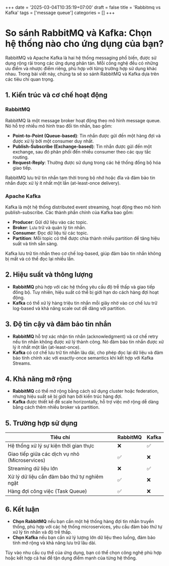 +++
date = '2025-03-04T10:35:19+07:00'
draft = false
title = 'Rabbitmq vs Kafka'
tags = ['message queue']
categories = []
+++

# So sánh RabbitMQ và Kafka: Chọn hệ thống nào cho ứng dụng của bạn?

RabbitMQ và Apache Kafka là hai hệ thống messaging phổ biến, được sử dụng rộng rãi trong các ứng dụng phân tán. Mỗi công nghệ đều có những ưu điểm và nhược điểm riêng, phù hợp với từng trường hợp sử dụng khác nhau. Trong bài viết này, chúng ta sẽ so sánh RabbitMQ và Kafka dựa trên các tiêu chí quan trọng.

## 1. Kiến trúc và cơ chế hoạt động
### RabbitMQ
RabbitMQ là một message broker hoạt động theo mô hình message queue. Nó hỗ trợ nhiều mô hình trao đổi tin nhắn, bao gồm:
- **Point-to-Point (Queue-based)**: Tin nhắn được gửi đến một hàng đợi và được xử lý bởi một consumer duy nhất.
- **Publish-Subscribe (Exchange-based)**: Tin nhắn được gửi đến một exchange, sau đó phân phối đến nhiều consumer theo các quy tắc routing.
- **Request-Reply**: Thường được sử dụng trong các hệ thống đồng bộ hóa giao tiếp.

RabbitMQ lưu trữ tin nhắn tạm thời trong bộ nhớ hoặc đĩa và đảm bảo tin nhắn được xử lý ít nhất một lần (at-least-once delivery).

### Apache Kafka
Kafka là một hệ thống distributed event streaming, hoạt động theo mô hình publish-subscribe. Các thành phần chính của Kafka bao gồm:
- **Producer**: Gửi dữ liệu vào các topic.
- **Broker**: Lưu trữ và quản lý tin nhắn.
- **Consumer**: Đọc dữ liệu từ các topic.
- **Partition**: Mỗi topic có thể được chia thành nhiều partition để tăng hiệu suất và tính sẵn sàng.

Kafka lưu trữ tin nhắn theo cơ chế log-based, giúp đảm bảo tin nhắn không bị mất và có thể đọc lại nhiều lần.

## 2. Hiệu suất và thông lượng
- **RabbitMQ** phù hợp với các hệ thống yêu cầu độ trễ thấp và giao tiếp đồng bộ. Tuy nhiên, hiệu suất có thể bị giới hạn do cách hàng đợi hoạt động.
- **Kafka** có thể xử lý hàng triệu tin nhắn mỗi giây nhờ vào cơ chế lưu trữ log-based và khả năng scale out dễ dàng với partition.

## 3. Độ tin cậy và đảm bảo tin nhắn
- **RabbitMQ** hỗ trợ xác nhận tin nhắn (acknowledgment) và cơ chế retry nếu tin nhắn không được xử lý thành công. Nó đảm bảo tin nhắn được xử lý ít nhất một lần (at-least-once).
- **Kafka** có cơ chế lưu trữ tin nhắn lâu dài, cho phép đọc lại dữ liệu và đảm bảo tính chính xác với exactly-once semantics khi kết hợp với Kafka Streams.

## 4. Khả năng mở rộng
- **RabbitMQ** có thể mở rộng bằng cách sử dụng cluster hoặc federation, nhưng hiệu suất sẽ bị giới hạn bởi kiến trúc hàng đợi.
- **Kafka** được thiết kế để scale horizontally, hỗ trợ việc mở rộng dễ dàng bằng cách thêm nhiều broker và partition.

## 5. Trường hợp sử dụng
| Tiêu chí        | RabbitMQ | Kafka |
|----------------|----------|--------|
| Hệ thống xử lý sự kiện thời gian thực | ❌ | ✅ |
| Giao tiếp giữa các dịch vụ nhỏ (Microservices) | ✅ | ❌ |
| Streaming dữ liệu lớn | ❌ | ✅ |
| Xử lý dữ liệu cần đảm bảo thứ tự nghiêm ngặt | ✅ | ❌ |
| Hàng đợi công việc (Task Queue) | ✅ | ❌ |

## 6. Kết luận
- **Chọn RabbitMQ** nếu bạn cần một hệ thống hàng đợi tin nhắn truyền thống, phù hợp với các hệ thống microservices, yêu cầu đảm bảo thứ tự xử lý tin nhắn và độ trễ thấp.
- **Chọn Kafka** nếu bạn cần xử lý lượng lớn dữ liệu theo luồng, đảm bảo tính mở rộng và khả năng lưu trữ lâu dài.

Tùy vào nhu cầu cụ thể của ứng dụng, bạn có thể chọn công nghệ phù hợp hoặc kết hợp cả hai để tận dụng điểm mạnh của từng hệ thống.

